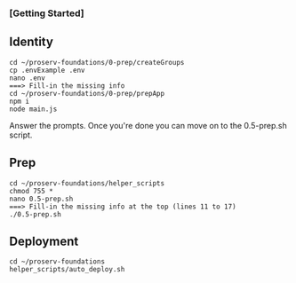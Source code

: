 ### [Getting Started]

## Identity
```
cd ~/proserv-foundations/0-prep/createGroups
cp .envExample .env
nano .env
===> Fill-in the missing info
cd ~/proserv-foundations/0-prep/prepApp
npm i
node main.js
```

Answer the prompts.
Once you're done you can move on to the 0.5-prep.sh script.

## Prep
```
cd ~/proserv-foundations/helper_scripts
chmod 755 *
nano 0.5-prep.sh
===> Fill-in the missing info at the top (lines 11 to 17)
./0.5-prep.sh
```

## Deployment
```
cd ~/proserv-foundations
helper_scripts/auto_deploy.sh
```